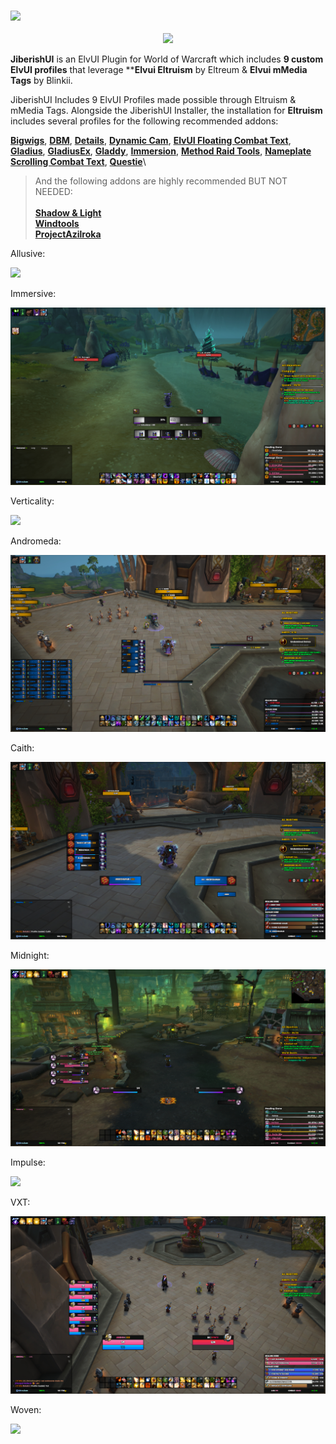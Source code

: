 ### [![](https://img.shields.io/badge/JiberishUI-Join-purple.svg?longCache=true?style=flat-square&logo=discord)](https://discord.gg/jr5w8ArzAx)
<p align="center"> <img src="https://github.com/jiberishxd/ElvUI_JiberishUI/raw/main/Screenshots/logo.png"/></p>

**JiberishUI** is an ElvUI Plugin for World of Warcraft which includes **9 custom ElvUI profiles** that leverage ****Elvui Eltruism** by Eltreum & **Elvui mMedia Tags** by Blinkii. 


JiberishUI Includes 9 ElvUI Profiles made possible through Eltruism & mMedia Tags. Alongside the JiberishUI Installer, the installation for **Eltruism** includes several profiles for the following recommended addons:

**[Bigwigs](https://www.curseforge.com/wow/addons/big-wigs)**, **[DBM](https://www.curseforge.com/wow/addons/deadly-boss-mods)**, **[Details](https://www.curseforge.com/wow/addons/details)**, **[Dynamic Cam](https://www.curseforge.com/wow/addons/dynamiccam)**, **[ElvUI Floating Combat Text](https://www.tukui.org/addons.php?id=137)**, **[Gladius](https://www.curseforge.com/wow/addons/gladius-v3)**, **[GladiusEx](https://www.curseforge.com/wow/addons/gladiusex)**, **[Gladdy](https://www.curseforge.com/wow/addons/gladdy-tbc)**, **[Immersion](https://www.curseforge.com/wow/addons/immersion)**, **[Method Raid Tools](https://www.curseforge.com/wow/addons/method-raid-tools)**, **[Nameplate Scrolling Combat Text](https://www.curseforge.com/wow/addons/nameplate-scrolling-combat-text)**, **[Questie](https://www.curseforge.com/wow/addons/questie)**\

> And the following addons are highly recommended BUT NOT NEEDED:\
\
**[Shadow & Light](https://www.tukui.org/addons.php?id=38)**\
**[Windtools](https://www.curseforge.com/wow/addons/elvui-windtools)**\
**[ProjectAzilroka](https://www.curseforge.com/wow/addons/projectazilroka)**


Allusive:

[![](https://github.com/jiberishxd/svg/blob/main/WoWScrnShot_042425_152057.jpg)](https://github.com/jiberishxd/svg/blob/main/WoWScrnShot_042425_152057.jpg)

Immersive:

[![](https://github.com/jiberishxd/svg/blob/main/WoWScrnShot_042425_153540.jpg?raw=true)](https://github.com/jiberishxd/svg/blob/main/WoWScrnShot_042425_153540.jpg?raw=true)


Verticality:

[![](https://github.com/jiberishxd/svg/blob/main/WoWScrnShot_042425_153856.jpg?raw=true)](https://github.com/jiberishxd/svg/blob/main/WoWScrnShot_042425_153856.jpg?raw=true)

Andromeda:

[![](https://github.com/jiberishxd/svg/blob/main/WoWScrnShot_042425_154208.jpg?raw=true)](https://github.com/jiberishxd/svg/blob/main/WoWScrnShot_042425_154208.jpg?raw=true)

Caith:

[![](https://github.com/jiberishxd/svg/blob/main/WoWScrnShot_042425_154409.jpg?raw=true)](https://github.com/jiberishxd/svg/blob/main/WoWScrnShot_042425_154409.jpg?raw=true)

Midnight:

[![](https://github.com/jiberishxd/svg/blob/main/WoWScrnShot_042425_160112.jpg?raw=true)](https://github.com/jiberishxd/svg/blob/main/WoWScrnShot_042425_160112.jpg?raw=true)

Impulse:

[![](https://github.com/jiberishxd/svg/blob/main/WoWScrnShot_042425_160352.jpg?raw=true)](https://github.com/jiberishxd/svg/blob/main/WoWScrnShot_042425_160352.jpg?raw=true)

VXT:

[![](https://github.com/jiberishxd/svg/blob/main/WoWScrnShot_042425_160610.jpg?raw=true)](https://github.com/jiberishxd/svg/blob/main/WoWScrnShot_042425_160610.jpg?raw=true)

Woven:

[![](https://github.com/jiberishxd/svg/blob/main/WoWScrnShot_042425_160848.jpg?raw=true)](https://github.com/jiberishxd/svg/blob/main/WoWScrnShot_042425_160848.jpg?raw=true)
